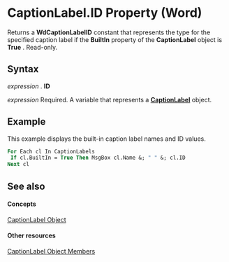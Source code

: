 
# CaptionLabel.ID Property (Word)

Returns a  **WdCaptionLabelID** constant that represents the type for the specified caption label if the **BuiltIn** property of the **CaptionLabel** object is **True** . Read-only.


## Syntax

 _expression_ . **ID**

 _expression_ Required. A variable that represents a **[CaptionLabel](71c82dfd-6a66-e0f4-e30f-ae453c764864.md)** object.


## Example

This example displays the built-in caption label names and ID values.


```vb
For Each cl In CaptionLabels 
 If cl.BuiltIn = True Then MsgBox cl.Name &; " " &; cl.ID 
Next cl
```


## See also


#### Concepts


[CaptionLabel Object](71c82dfd-6a66-e0f4-e30f-ae453c764864.md)
#### Other resources


[CaptionLabel Object Members](9e47cced-f463-2ef8-b683-c7c6bb8070b9.md)
